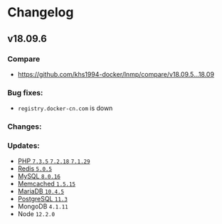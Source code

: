 # Changelog

## v18.09.6

### Compare

* https://github.com/khs1994-docker/lnmp/compare/v18.09.5...18.09

### Bug fixes:

* `registry.docker-cn.com` is down

### Changes:

### Updates:

* [PHP `7.3.5` `7.2.18` `7.1.29`](https://www.php.net/ChangeLog-7.php#7.3.5)
* [Redis `5.0.5`](https://raw.githubusercontent.com/antirez/redis/5.0/00-RELEASENOTES)
* [MySQL `8.0.16`](https://dev.mysql.com/doc/relnotes/mysql/8.0/en/news-8-0-16.html)
* [Memcached `1.5.15`](https://github.com/memcached/memcached/wiki/ReleaseNotes1515)
* [MariaDB `10.4.5`](https://mariadb.com/kb/en/library/mariadb-1045-release-notes/)
* [PostgreSQL `11.3`](https://www.postgresql.org/about/news/1939/)
* MongoDB `4.1.11`
* Node `12.2.0`
